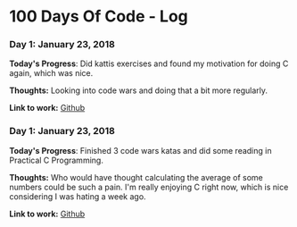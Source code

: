 # 100 Days Of Code - Log

### Day 1: January 23, 2018

**Today's Progress**: Did kattis exercises and found my motivation for doing C again, which was nice.

**Thoughts:** Looking into code wars and doing that a bit more regularly.

**Link to work:** [Github](https://github.com/JohanneA/)

### Day 1: January 23, 2018

**Today's Progress**: Finished 3 code wars katas and did some reading in Practical C Programming.

**Thoughts:** Who would have thought calculating the average of some numbers could be such a pain. I'm really enjoying C right now, which is nice considering I was hating a week ago.

**Link to work:** [Github](https://github.com/JohanneA/)
